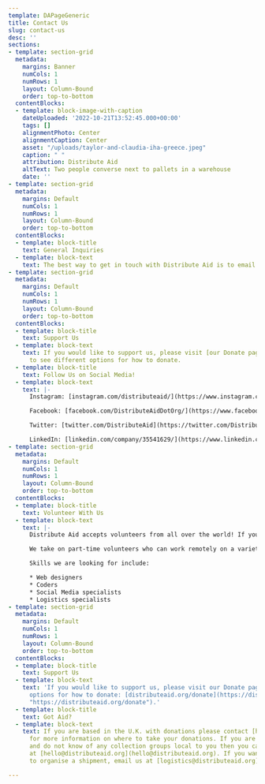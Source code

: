 ```yaml
---
template: DAPageGeneric
title: Contact Us
slug: contact-us
desc: ''
sections:
- template: section-grid
  metadata:
    margins: Banner
    numCols: 1
    numRows: 1
    layout: Column-Bound
    order: top-to-bottom
  contentBlocks:
  - template: block-image-with-caption
    dateUploaded: '2022-10-21T13:52:45.000+00:00'
    tags: []
    alignmentPhoto: Center
    alignmentCaption: Center
    asset: "/uploads/taylor-and-claudia-iha-greece.jpeg"
    caption: " "
    attribution: Distribute Aid
    altText: Two people converse next to pallets in a warehouse
    date: ''
- template: section-grid
  metadata:
    margins: Default
    numCols: 1
    numRows: 1
    layout: Column-Bound
    order: top-to-bottom
  contentBlocks:
  - template: block-title
    text: General Inquiries
  - template: block-text
    text: The best way to get in touch with Distribute Aid is to email us at [hello@distributeaid.org](mailto:hello@distributeaid.org)!
- template: section-grid
  metadata:
    margins: Default
    numCols: 1
    numRows: 1
    layout: Column-Bound
    order: top-to-bottom
  contentBlocks:
  - template: block-title
    text: Support Us
  - template: block-text
    text: If you would like to support us, please visit [our Donate page](distributeaid.org/donate)
      to see different options for how to donate.
  - template: block-title
    text: Follow Us on Social Media!
  - template: block-text
    text: |-
      Instagram: [instagram.com/distributeaid/](https://www.instagram.com/distributeaid/)

      Facebook: [facebook.com/DistributeAidDotOrg/](https://www.facebook.com/DistributeAidDotOrg/)

      Twitter: [twitter.com/DistributeAid](https://twitter.com/DistributeAid)

      LinkedIn: [linkedin.com/company/35541629/](https://www.linkedin.com/company/35541629/)
- template: section-grid
  metadata:
    margins: Default
    numCols: 1
    numRows: 1
    layout: Column-Bound
    order: top-to-bottom
  contentBlocks:
  - template: block-title
    text: Volunteer With Us
  - template: block-text
    text: |-
      Distribute Aid accepts volunteers from all over the world! If you have any special skills or are just keen to help then emails us at: [join@distributeaid.org](mailto:join@distributeaid.org) - we would love to hear from you!

      We take on part-time volunteers who can work remotely on a variety of projects!

      Skills we are looking for include:

      * Web designers
      * Coders
      * Social Media specialists
      * Logistics specialists
- template: section-grid
  metadata:
    margins: Default
    numCols: 1
    numRows: 1
    layout: Column-Bound
    order: top-to-bottom
  contentBlocks:
  - template: block-title
    text: Support Us
  - template: block-text
    text: 'If you would like to support us, please visit our Donate page to see different
      options for how to donate: [distributeaid.org/donate](https://distributeaid.org/donate
      "https://distributeaid.org/donate").'
  - template: block-title
    text: Got Aid?
  - template: block-text
    text: If you are based in the U.K. with donations please contact [hubs@distributeaid.org](hubs@distributeaid.org)
      for more information on where to take your donations. If you are based elsewhere
      and do not know of any collection groups local to you then you can email us
      at [hello@distributeaid.org](hello@distributeaid.org). If you want our support
      to organise a shipment, email us at [logistics@distributeaid.org](logistics@distributeaid.org).

---
```

